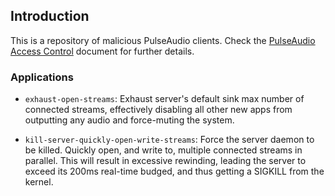 
## Introduction

This is a repository of malicious PulseAudio clients. Check the
[PulseAudio Access Control](https://www.freedesktop.org/wiki/Software/PulseAudio/Documentation/Developer/AccessControl/)
document for further details.

### Applications

- `exhaust-open-streams`: Exhaust server's default sink max number of connected
  streams, effectively disabling all other new apps from outputting any audio and
  force-muting the system.

- `kill-server-quickly-open-write-streams`: Force the server daemon to be killed.
  Quickly open, and write to, multiple connected streams in parallel. This will
  result in excessive rewinding, leading the server to exceed its 200ms real-time
  budged, and thus getting a SIGKILL from the kernel.
